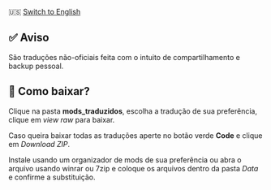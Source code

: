 🇺🇸 [Switch to English](englishreadme.md)
## ✅ Aviso
São traduções não-oficiais feita com o intuito de compartilhamento e backup pessoal.
## 💽 Como baixar?
Clique na pasta **mods_traduzidos**, escolha a tradução de sua preferência, clique em _view raw_ para baixar.

Caso queira baixar todas as traduções aperte no botão verde **Code** e clique em *Download ZIP*.

Instale usando um organizador de mods de sua preferência ou abra o arquivo usando winrar ou 7zip e coloque os arquivos dentro da pasta _Data_ e confirme a substituição.

